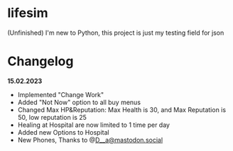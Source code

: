 # lifesim
(Unfinished) I'm new to Python, this project is just my testing field for json
# Changelog

**15.02.2023**
- Implemented "Change Work"
- Added "Not Now" option to all buy menus
- Changed Max HP&Reputation: Max Health is 30, and Max Reputation is 50, low reputation is 25
- Healing at Hospital are now limited to 1 time per day
- Added new Options to Hospital
- New Phones, Thanks to @D__a@mastodon.social 
